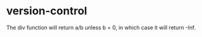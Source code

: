 # version-control
The div function will return a/b unless b = 0, in which case it will return -Inf.
